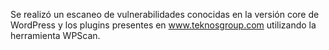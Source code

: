 
Se realizó un escaneo de vulnerabilidades conocidas en la versión core de WordPress y los plugins presentes en www.teknosgroup.com utilizando la herramienta WPScan. 